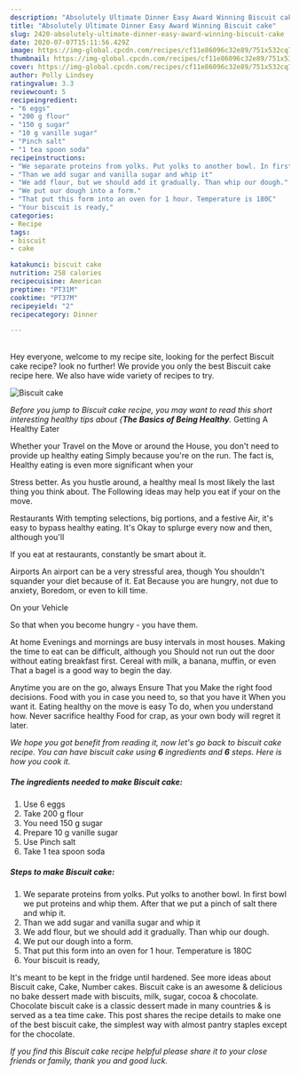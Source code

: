 ```yaml
---
description: "Absolutely Ultimate Dinner Easy Award Winning Biscuit cake"
title: "Absolutely Ultimate Dinner Easy Award Winning Biscuit cake"
slug: 2420-absolutely-ultimate-dinner-easy-award-winning-biscuit-cake
date: 2020-07-07T15:11:56.429Z
image: https://img-global.cpcdn.com/recipes/cf11e86096c32e89/751x532cq70/biscuit-cake-recipe-main-photo.jpg
thumbnail: https://img-global.cpcdn.com/recipes/cf11e86096c32e89/751x532cq70/biscuit-cake-recipe-main-photo.jpg
cover: https://img-global.cpcdn.com/recipes/cf11e86096c32e89/751x532cq70/biscuit-cake-recipe-main-photo.jpg
author: Polly Lindsey
ratingvalue: 3.3
reviewcount: 5
recipeingredient:
- "6 eggs"
- "200 g flour"
- "150 g sugar"
- "10 g vanille sugar"
- "Pinch salt"
- "1 tea spoon soda"
recipeinstructions:
- "We separate proteins from yolks. Put yolks to another bowl. In first bowl we put proteins and whip them. After that we put a pinch of salt there and whip it."
- "Than we add sugar and vanilla sugar and whip it"
- "We add flour, but we should add it gradually. Than whip our dough."
- "We put our dough into a form."
- "That put this form into an oven for 1 hour. Temperature is 180C"
- "Your biscuit is ready,"
categories:
- Recipe
tags:
- biscuit
- cake

katakunci: biscuit cake 
nutrition: 258 calories
recipecuisine: American
preptime: "PT31M"
cooktime: "PT37M"
recipeyield: "2"
recipecategory: Dinner

---
```

<br>
Hey everyone, welcome to my recipe site, looking for the perfect Biscuit cake recipe? look no further! We provide you only the best Biscuit cake recipe here. We also have wide variety of recipes to try.
<br>


![Biscuit cake](https://img-global.cpcdn.com/recipes/cf11e86096c32e89/751x532cq70/biscuit-cake-recipe-main-photo.jpg)

<i>Before you jump to Biscuit cake recipe, you may want to read this short interesting healthy tips about {<strong>The Basics of Being Healthy</strong>.</i>
Getting A Healthy Eater

Whether your Travel on the Move or around the
House, you don't need to provide up healthy eating
Simply because you're on the run. The fact is,
Healthy eating is even more significant when your



Stress better. As you hustle around, a healthy meal
Is most likely the last thing you think about. The
Following ideas may help you eat if your on the move.

Restaurants
With tempting selections, big portions, and a festive
Air, it's easy to bypass healthy eating. It's
Okay to splurge every now and then, although you'll

If you eat at restaurants, constantly be smart
about it.

Airports
An airport can be a very stressful area, though 
You shouldn't squander your diet because of it. Eat
Because you are hungry, not due to anxiety,
Boredom, or even to kill time.

On your Vehicle 

So that when you become hungry - you have them.

At home
Evenings and mornings are busy intervals in most houses.
Making the time to eat can be difficult, although you
Should not run out the door without eating breakfast
first. Cereal with milk, a banana, muffin, or even
That a bagel is a good way to begin the day.

Anytime you are on the go, always Ensure That you
Make the right food decisions. 
Food with you in case you need to, so that you have it
When you want it. Eating healthy on the move is easy
To do, when you understand how. Never sacrifice healthy
Food for crap, as your own body will regret it later.


<i>We hope you got benefit from reading it, now let's go back to biscuit cake recipe. You can have biscuit cake using <strong>6</strong> ingredients and <strong>6</strong> steps. Here is how you cook it.
</i>

##### The ingredients needed to make Biscuit cake:

1. Use 6 eggs
1. Take 200 g flour
1. You need 150 g sugar
1. Prepare 10 g vanille sugar
1. Use Pinch salt
1. Take 1 tea spoon soda


##### Steps to make Biscuit cake:

1. We separate proteins from yolks. Put yolks to another bowl. In first bowl we put proteins and whip them. After that we put a pinch of salt there and whip it.
1. Than we add sugar and vanilla sugar and whip it
1. We add flour, but we should add it gradually. Than whip our dough.
1. We put our dough into a form.
1. That put this form into an oven for 1 hour. Temperature is 180C
1. Your biscuit is ready,


It&#39;s meant to be kept in the fridge until hardened. See more ideas about Biscuit cake, Cake, Number cakes. Biscuit cake is an awesome &amp; delicious no bake dessert made with biscuits, milk, sugar, cocoa &amp; chocolate. Chocolate biscuit cake is a classic dessert made in many countries &amp; is served as a tea time cake. This post shares the recipe details to make one of the best biscuit cake, the simplest way with almost pantry staples except for the chocolate. 

<i>If you find this Biscuit cake recipe helpful please share it to your close friends or family, thank you and good luck.</i>
